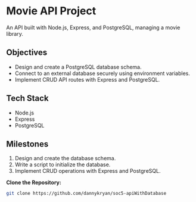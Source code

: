 # Movie API Project

An API built with Node.js, Express, and PostgreSQL, managing a movie library.

## Objectives

- Design and create a PostgreSQL database schema.
- Connect to an external database securely using environment variables.
- Implement CRUD API routes with Express and PostgreSQL.

## Tech Stack

- Node.js
- Express
- PostgreSQL

## Milestones

1. Design and create the database schema.
2. Write a script to initialize the database.
3. Implement CRUD operations with Express and PostgreSQL.

**Clone the Repository:**
   ```bash
   git clone https://github.com/dannykryan/soc5-apiWithDatabase
